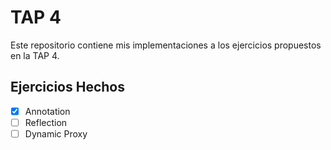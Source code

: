 # TAP 4

Este repositorio contiene mis implementaciones a los ejercicios propuestos en la TAP 4.

## Ejercicios Hechos
- [x] Annotation
- [ ] Reflection
- [ ] Dynamic Proxy
